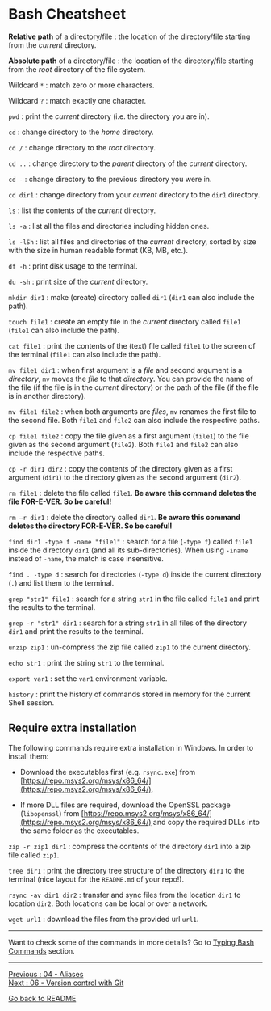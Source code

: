 # Bash Cheatsheet

**Relative path** of a directory/file : the location of the directory/file starting from the *current* directory.    

**Absolute path** of a directory/file : the location of the directory/file starting from the *root* directory of the file system.   

Wildcard `*` : match zero or more characters.  
    
Wildcard `?` : match exactly one character.  

`pwd` : print the *current* directory (i.e. the directory you are in).  

`cd` : change directory to the *home* directory.    

`cd /` : change directory to the *root* directory.  
    
`cd ..` : change directory to the *parent* directory of the *current* directory.   

`cd -` : change directory to the previous directory you were in.   

`cd dir1` : change directory from your *current* directory to the `dir1` directory.  

`ls` : list the contents of the *current* directory.   

`ls -a` : list all the files and directories including hidden ones.  

`ls -lSh` : list all files and directories of the *current* directory, sorted by size with the size in human readable format (KB, MB, etc.).    

`df -h` : print disk usage to the terminal.  

`du -sh` : print size of the *current* directory.  

`mkdir dir1` : make (create) directory called `dir1` (`dir1` can also include the path).   

`touch file1` : create an empty file in the *current* directory called `file1` (`file1` can also include the path).  

`cat file1` : print the contents of the (text) file called `file1` to the screen of the terminal (`file1` can also include the path).   

`mv file1 dir1` : when first argument is a *file* and second argument is a *directory*, `mv` moves the *file* to that *directory*. You can provide the name of the file (if the file is in the *current* directory) or the path of the file (if the file is in another directory).  

`mv file1 file2` : when both arguments are *files*, `mv` renames the first file to the second file. Both `file1` and `file2` can also include the respective paths.   

`cp file1 file2` : copy the file given as a first argument (`file1`) to the file given as the second argument (`file2`). Both `file1` and `file2` can also include the respective paths.   

`cp -r dir1 dir2` : copy the contents of the directory given as a first argument (`dir1`) to the directory given as the second argument (`dir2`).  

`rm file1` : delete the file called `file1`. **Be aware this command deletes the file FOR-E-VER. So be careful!**

`rm –r dir1` : delete the directory called `dir1`. **Be aware this command deletes the directory FOR-E-VER. So be careful!**

`find dir1 -type f -name "file1"` : search for a file (`-type f`) called `file1` inside the directory `dir1` (and all its sub-directories). When using `-iname` instead of `-name`, the match is case insensitive.  

`find . -type d` : search for directories (`-type d`) inside the current directory (`.`) and list them to the terminal.    

`grep "str1" file1` : search for a string `str1` in the file called `file1` and print the results to the terminal.    

`grep -r "str1" dir1` : search for a string `str1` in all files of the directory `dir1` and print the results to the terminal.   

`unzip zip1` : un-compress the zip file called `zip1` to the current directory.   

`echo str1` : print the string `str1` to the terminal.  

`export var1` : set the `var1` environment variable.  

`history` : print the history of commands stored in memory for the current Shell session.  


## Require extra installation

The following commands require extra installation in Windows. In order to install them: 

- Download the executables first (e.g. `rsync.exe`) from [https://repo.msys2.org/msys/x86_64/](https://repo.msys2.org/msys/x86_64/).   

- If more DLL files are required, download the OpenSSL package (`libopenssl`) from [https://repo.msys2.org/msys/x86_64/](https://repo.msys2.org/msys/x86_64/) and copy the required DLLs into the same folder as the executables.   

`zip -r zip1 dir1` : compress the contents of the directory `dir1` into a zip file called `zip1`.   

`tree dir1` : print the directory tree structure of the directory `dir1` to the terminal (nice layout for the `README.md` of your repo!).  

`rsync -av dir1 dir2` :  transfer and sync files from the location `dir1` to location `dir2`. Both locations can be local or over a network.  

`wget url1` : download the files from the provided url `url1`.   

________________________

Want to check some of the commands in more details? Go to [Typing Bash Commands](https://github.com/HeatherAn/recommended-coding-practices/blob/main/02-Typing-Bash-Commands.md) section.

________________________

[Previous : 04 - Aliases](https://github.com/HeatherAn/recommended-coding-practices/blob/main/04-Aliases.md)  
[Next     : 06 - Version control with Git](https://github.com/HeatherAn/recommended-coding-practices/blob/main/06-Version-Control-With-Git.md)  

[Go back to README](https://github.com/HeatherAn/recommended-coding-practices#readme)